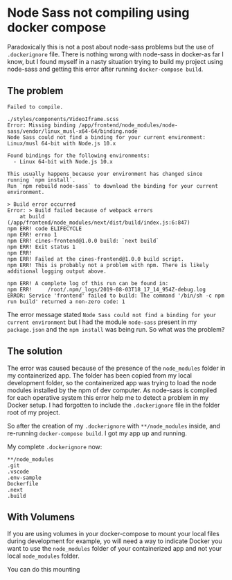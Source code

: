 # Node Sass not compiling using docker compose

Paradoxically this is not a post about node-sass problems but the use of `.dockerignore` file.  There is nothing wrong with node-sass in docker-as far I know, but I found myself in a nasty situation trying to build my project using node-sass and getting this error after running `docker-compose build`.


## The problem
```
Failed to compile.

./styles/components/VideoIframe.scss
Error: Missing binding /app/frontend/node_modules/node-sass/vendor/linux_musl-x64-64/binding.node
Node Sass could not find a binding for your current environment: Linux/musl 64-bit with Node.js 10.x

Found bindings for the following environments:
  - Linux 64-bit with Node.js 10.x

This usually happens because your environment has changed since running `npm install`.
Run `npm rebuild node-sass` to download the binding for your current environment.

> Build error occurred
Error: > Build failed because of webpack errors
    at build (/app/frontend/node_modules/next/dist/build/index.js:6:847)
npm ERR! code ELIFECYCLE
npm ERR! errno 1
npm ERR! cines-frontend@1.0.0 build: `next build`
npm ERR! Exit status 1
npm ERR! 
npm ERR! Failed at the cines-frontend@1.0.0 build script.
npm ERR! This is probably not a problem with npm. There is likely additional logging output above.

npm ERR! A complete log of this run can be found in:
npm ERR!     /root/.npm/_logs/2019-08-03T18_17_14_954Z-debug.log
ERROR: Service 'frontend' failed to build: The command '/bin/sh -c npm run build' returned a non-zero code: 1
```
The error message stated `Node Sass could not find a binding for your current environment` but I had the  module `node-sass` present in my `package.json` and the `npm install` was being run.  So what was the problem?

## The solution
The error was caused because of the presence of the `node_modules` folder in my containerized app. The folder has been copied from my local development folder, so the containerized app was trying to load the node modules installed by the npm of dev computer. As node-sass is compiled for each operative system this error help me to detect a problem in my Docker setup. I had forgotten to include the `.dockerignore` file in the folder root of my project.

So after the creation of my `.dockerignore` with `**/node_modules` inside, and re-running `docker-compose build`. I got my app up and running.

My complete `.dockerignore` now:
```
**/node_modules
.git
.vscode
.env-sample
Dockerfile
.next
.build
```
## With Volumens
If you are using volumes in your docker-compose to mount your local files during development for example, yo will need a way  to indicate Docker you want to use the `node_modules` folder of your containerized app and not your local `node_modules` folder.

You can do this mounting 

<!--stackedit_data:
eyJoaXN0b3J5IjpbMjAzNzg0MTg3NywzMDM1NjY3MTldfQ==
-->